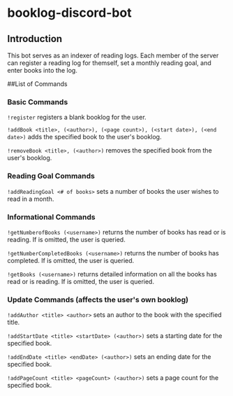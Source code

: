 # booklog-discord-bot
## Introduction
This bot serves as an indexer of reading logs. Each member of the server can register a reading log for themself, set a monthly reading goal, and enter books into the log.

##List of Commands
### Basic Commands
`!register` registers a blank booklog for the user.

`!addBook <title>, (<author>), (<page count>), (<start date>), (<end date>)` adds the specified book to the user's booklog.

`!removeBook <title>, (<author>)` removes the specified book from the user's booklog.

### Reading Goal Commands
`!addReadingGoal <# of books>` sets a number of books the user wishes to read in a month.

### Informational Commands
`!getNumberofBooks (<username>)` returns the number of books <username> has read or is reading. If <username> is omitted, the user is queried.

`!getNumberCompletedBooks (<username>)` returns the number of books <username> has completed. If <username> is omitted, the user is queried.

`!getBooks (<username>)` returns detailed information on all the books <username> has read or is reading. If <username> is omitted, the user is queried.

### Update Commands (affects the user's own booklog)
`!addAuthor <title> <author>` sets an author to the book with the specified title.

`!addStartDate <title> <startDate> (<author>)` sets a starting date for the specified book.

`!addEndDate <title> <endDate> (<author>)` sets an ending date for the specified book.

`!addPageCount <title> <pageCount> (<author>)` sets a page count for the specified book.

